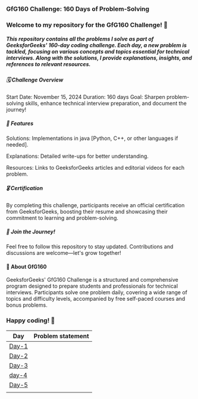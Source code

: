 <h3>GfG160 Challenge: 160 Days of Problem-Solving</h3>

<h3>Welcome to my repository for the GfG160 Challenge! 🎯</h3>

<h5>This repository contains all the problems I solve as part of GeeksforGeeks' 160-day coding challenge. Each day, a new problem is tackled, focusing on various concepts and topics essential for technical interviews. Along with the solutions, I provide explanations, insights, and references to relevant resources.</h5>

<h5>🗓️ Challenge Overview</h5>
<p>
Start Date: November 15, 2024
Duration: 160 days
Goal: Sharpen problem-solving skills, enhance technical interview preparation, and document the journey!
</p>

<h5>🚀 Features</h5>
<P>Solutions: Implementations in java [Python, C++, or other languages if needed].</P>
<P>Explanations: Detailed write-ups for better understanding.</P>
<P>Resources: Links to GeeksforGeeks articles and editorial videos for each problem.</P>

<h5>🎖️ Certification</h5>
<p>By completing this challenge, participants receive an official certification from GeeksforGeeks, boosting their resume and showcasing their commitment to learning and problem-solving.
</p>

<h5>🌟 Join the Journey!</h5>
<P>Feel free to follow this repository to stay updated. Contributions and discussions are welcome—let's grow together!</P>

<h4>📌 About GfG160</h4>
<p>GeeksforGeeks' GfG160 Challenge is a structured and comprehensive program designed to prepare students and professionals for technical interviews. Participants solve one problem daily, covering a wide range of topics and difficulty levels, accompanied by free self-paced courses and bonus problems.</p>

<h3>Happy coding! 🚀</h3>

| **Day** | **Problem statement**  |
| ------- | ------------------------ |
| [Day-1](https://github.com/TechieBhavin/Leetcode-SQL-50/tree/main/1757-Recyclable-and-low-fat-products) |
| [Day-2](https://github.com/TechieBhavin/Leetcode-SQL-50/tree/main/584-Find-customer-referee) |
| [Day-3](https://github.com/TechieBhavin/Leetcode-SQL-50/tree/main/595-Big-countries) |
| [day-4](https://github.com/TechieBhavin/Leetcode-SQL-50/tree/main/1148-Article-views-i) |
| [Day-5](https://github.com/TechieBhavin/Leetcode-SQL-50/tree/main/1683-Invalid-tweets) |
|     |
